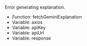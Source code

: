 Error generating explanation.

- Function: fetchGeminiExplanation
- Variable: axios
- Variable: apiKey
- Variable: apiUrl
- Variable: response
